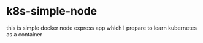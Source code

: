 # k8s-simple-node

this is simple docker node express app which I prepare to learn kubernetes as a container 
